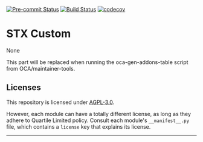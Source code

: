 
<!-- /!\ Non OCA Context : Set here the badge of your runbot / runboat instance. -->
[![Pre-commit Status](https://github.com/qrtl/stx-custom/actions/workflows/pre-commit.yml/badge.svg?branch=15.0)](https://github.com/qrtl/stx-custom/actions/workflows/pre-commit.yml?query=branch%3A15.0)
[![Build Status](https://github.com/qrtl/stx-custom/actions/workflows/test.yml/badge.svg?branch=15.0)](https://github.com/qrtl/stx-custom/actions/workflows/test.yml?query=branch%3A15.0)
[![codecov](https://codecov.io/gh/qrtl/stx-custom/branch/15.0/graph/badge.svg)](https://codecov.io/gh/qrtl/stx-custom)
<!-- /!\ Non OCA Context : Set here the badge of your translation instance. -->

<!-- /!\ do not modify above this line -->

# STX Custom

None

<!-- /!\ do not modify below this line -->

<!-- prettier-ignore-start -->

[//]: # (addons)

This part will be replaced when running the oca-gen-addons-table script from OCA/maintainer-tools.

[//]: # (end addons)

<!-- prettier-ignore-end -->

## Licenses

This repository is licensed under [AGPL-3.0](LICENSE).

However, each module can have a totally different license, as long as they adhere to Quartile Limited
policy. Consult each module's `__manifest__.py` file, which contains a `license` key
that explains its license.

----
<!-- /!\ Non OCA Context : Set here the full description of your organization. -->
